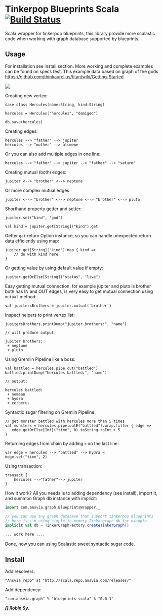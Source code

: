 Tinkerpop Blueprints Scala [![Build Status](https://secure.travis-ci.org/twitter/scalding.png)](http://travis-ci.org/anvie/blueprints-scala)
===================================

Scala wrapper for tinkerpop blueprints, this library provide more scalastic code when working with graph database
supported by blueprints.

Usage
---------

For installation see install section.
More working and complete examples can be found on specs test.
This example data based on graph of the gods https://github.com/thinkaurelius/titan/wiki/Getting-Started

![](https://github.com/thinkaurelius/titan/raw/master/doc/images/graph-of-the-gods.png)


Creating new vertex:

	case class Hercules(name:String, kind:String)

	hercules = Hercules("hercules", "demigod")
	
	db.save(hercules)


Creating edges:

	hercules --> "father" --> jupiter
	hercules --> "mother" --> alcmene

Or you can also add multiple edges in one line:

	hercules --> "father" --> jupiter --> "father" --> "saturn"

Creating mutual (both) edges:

	jupiter <--> "brother" <--> neptune

Or more complex mutual edges:

	jupiter <--> "brother" <--> neptune <--> "brother" <--> pluto
	

Shorthand property getter and setter:

	jupiter.set("kind", "god")
	
	val kind = jupiter.get[String]("kind").get
	
Getter `get` return Option instance, so you can handle unexpected return data efficiently using map:

	jupiter.get[String]("kind") map { kind =>
		// do with kind here
	}

Or getting value by using default value if empty:

	jupiter.getOrElse[String]("status", "live")

Easy getting mutual connection, for example jupiter and pluto is brother both has IN and OUT edges,
is very easy to get mutual connection using `mutual` method:

	val jupitersBrothers = jupiter.mutual('brother')
	
Inspect helpers to print vertex list:

	jupitersBrothers.printDump("jupiter brothers:", "name")
	
	// will produce output:

	jupiter brothers:
	 + neptune
	 + pluto

Using Gremlin Pipeline like a boss:

	val battled = hercules.pipe.out("battled")
	battled.printDump("hercules battled:", "name")
	
	// output:
	
	hercules battled:
	 + nemean
	 + hydra
	 + cerberus

Syntactic sugar filtering on Gremlin Pipeline:

	// get monster battled with hercules more than 5 times
	val monsters = hercules.pipe.outE("battled").wrap.filter { edge =>
	   edge.getOrElse[Int]("time", 0).toString.toInt > 5
	}

Returning edges from chain by adding `<` on the last line:

	var edge = hercules --> "battled" --> hydra <
	edge.set("time", 2)

Using transaction:

	transact {
		hercules -->"father"--> jupiter
	}

How it work? All you needs is to adding dependency (see install), import it, and summon Graph db instance with implicit:

```scala
import com.ansvia.graph.BlueprintsWrapper._

// you can use any graph database that support tinkerpop blueprints
// here is i'm using simple in-memory Tinkergraph db for example.
implicit val db = TinkerGraphFactory.createTinkerGraph()

... work here ....
```

Done, now you can using Scalastic sweet syntactic sugar code.


Install
--------

Add resolvers:

	"Ansvia repo" at "http://scala.repo.ansvia.com/releases/"

Add dependency:

	"com.ansvia.graph" % "blueprints-scala" % "0.0.1"


***[] Robin Sy.***

